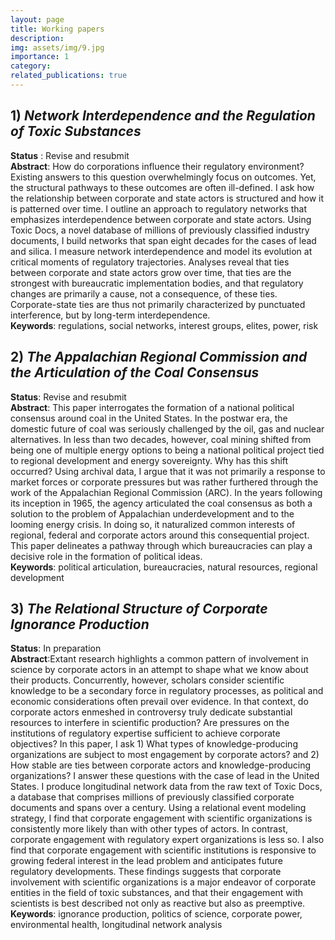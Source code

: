 ```yaml
---
layout: page
title: Working papers
description:
img: assets/img/9.jpg
importance: 1
category:
related_publications: true
---
```


## 1) _Network Interdependence and the Regulation of Toxic Substances_
<b>Status</b> : Revise and resubmit
<br>
<b>Abstract</b>: How do corporations influence their regulatory environment? Existing answers to this question overwhelmingly focus on outcomes. Yet, the structural pathways to these outcomes are often ill-defined. I ask how the relationship between corporate and state actors is structured and how it is patterned over time. I outline an approach to regulatory networks that emphasizes interdependence between corporate and state actors. Using Toxic Docs, a novel database of millions of previously classified industry documents, I build networks that span eight decades for the cases of lead and silica. I measure network interdependence and model its evolution at critical moments of regulatory trajectories. Analyses reveal that ties between corporate and state actors grow over time, that ties are the strongest with bureaucratic implementation bodies, and that regulatory changes are primarily a cause, not a consequence, of these ties. Corporate-state ties are thus not primarily characterized by punctuated interference, but by long-term interdependence.
<br>
<b>Keywords</b>: regulations, social networks, interest groups, elites, power, risk

## 2) _The Appalachian Regional Commission and the Articulation of the Coal Consensus_
<b>Status</b>: Revise and resubmit
<br>
<b>Abstract</b>: This paper interrogates the formation of a national political consensus around coal in the United States. In the postwar era, the domestic future of coal was seriously challenged by the oil, gas and nuclear alternatives. In less than two decades, however, coal mining shifted from being one of multiple energy options to being a national political project tied to regional development and energy sovereignty. Why has this shift occurred? Using archival data, I argue that it was not primarily a response to market forces or corporate pressures but was rather furthered through the work of the Appalachian Regional Commission (ARC). In the years following its inception in 1965, the agency articulated the coal consensus as both a solution to the problem of Appalachian underdevelopment and to the looming energy crisis. In doing so, it naturalized common interests of regional, federal and corporate actors around this consequential project. This paper delineates a pathway through which bureaucracies can play a decisive role in the formation of political ideas.
<br>
<b>Keywords</b>: political articulation, bureaucracies, natural resources, regional development

## 3) _The Relational Structure of Corporate Ignorance Production_

<b>Status</b>: In preparation
<br>
<b>Abstract</b>:Extant research highlights a common pattern of involvement in science by corporate actors in an attempt to shape what we know about their products. Concurrently, however, scholars consider scientific knowledge to be a secondary force in regulatory processes, as political and economic considerations often prevail over evidence. In that context, do corporate actors enmeshed in controversy truly dedicate substantial resources to interfere in scientific production? Are pressures on the institutions of regulatory expertise sufficient to achieve corporate objectives? In this paper, I ask 1) What types of knowledge-producing organizations are subject to most engagement by corporate actors? and 2) How stable are ties between corporate actors and knowledge-producing organizations? I answer these questions with the case of lead in the United States. I produce longitudinal network data from the raw text of Toxic Docs, a database that comprises millions of previously classified corporate documents and spans over a century. Using a relational event modeling strategy, I find that corporate engagement with scientific organizations is consistently more likely than with other types of actors. In contrast, corporate engagement with regulatory expert organizations is less so. I also find that corporate engagement with scientific institutions is responsive to growing federal interest in the lead problem and anticipates future regulatory developments. These findings suggests that corporate involvement with scientific organizations is a major endeavor of corporate entities in the field of toxic substances, and that their engagement with scientists is best described not only as reactive but also as preemptive.
<br>
<b>Keywords</b>: ignorance production, politics of science, corporate power, environmental health, longitudinal network analysis
